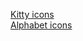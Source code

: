 [Kitty icons](https://www.flaticon.com/packs/kitty-avatars-3?word=cat&style_id=136&family_id=48&group_id=1)<br>
[Alphabet icons](https://www.flaticon.com/packs/alphabet-and-numbers-20?word=alphabet&style_id=136&family_id=48&group_id=1)
